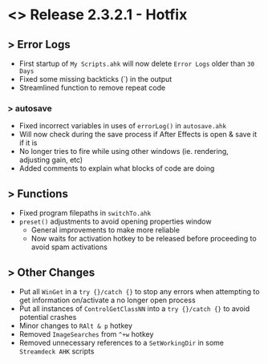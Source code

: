 # <> Release 2.3.2.1 - Hotfix

## > Error Logs
- First startup of `My Scripts.ahk` will now delete `Error Logs` older than `30 Days`
- Fixed some missing backticks (\`) in the output
- Streamlined function to remove repeat code

### > autosave
- Fixed incorrect variables in uses of `errorLog()` in `autosave.ahk`
- Will now check during the save process if After Effects is open & save it if it is
- No longer tries to fire while using other windows (ie. rendering, adjusting gain, etc)
- Added comments to explain what blocks of code are doing

## > Functions
- Fixed program filepaths in `switchTo.ahk`
- `preset()` adjustments to avoid opening properties window
    - General improvements to make more reliable
    - Now waits for activation hotkey to be released before proceeding to avoid spam activations

## > Other Changes
- Put all `WinGet` in a `try {}/catch {}` to stop any errors when attempting to get information on/activate a no longer open process
- Put all instances of `ControlGetClassNN` into a `try {}/catch {}` to avoid potential crashes
- Minor changes to `RAlt & p` hotkey
- Removed `ImageSearches` from `^+w` hotkey
- Removed unnecessary references to a `SetWorkingDir` in some `Streamdeck AHK` scripts